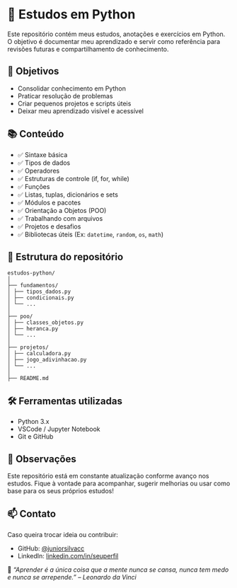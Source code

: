 # 🐍 Estudos em Python

Este repositório contém meus estudos, anotações e exercícios em Python. O objetivo é documentar meu aprendizado e servir como referência para revisões futuras e compartilhamento de conhecimento.

## 🚀 Objetivos

- Consolidar conhecimento em Python
- Praticar resolução de problemas
- Criar pequenos projetos e scripts úteis
- Deixar meu aprendizado visível e acessível

## 📚 Conteúdo

- ✅ Sintaxe básica
- ✅ Tipos de dados
- ✅ Operadores
- ✅ Estruturas de controle (if, for, while)
- ✅ Funções
- ✅ Listas, tuplas, dicionários e sets
- ✅ Módulos e pacotes
- ✅ Orientação a Objetos (POO)
- ✅ Trabalhando com arquivos
- ✅ Projetos e desafios
- ✅ Bibliotecas úteis (Ex: `datetime`, `random`, `os`, `math`)

## 📁 Estrutura do repositório

```
estudos-python/
│
├── fundamentos/
│ ├── tipos_dados.py
│ ├── condicionais.py
│ └── ...
│
├── poo/
│ ├── classes_objetos.py
│ ├── heranca.py
│ └── ...
│
├── projetos/
│ ├── calculadora.py
│ ├── jogo_adivinhacao.py
│ └── ...
│
├── README.md
```

## 🛠️ Ferramentas utilizadas

- Python 3.x
- VSCode / Jupyter Notebook
- Git e GitHub

## 📌 Observações

Este repositório está em constante atualização conforme avanço nos estudos. Fique à vontade para acompanhar, sugerir melhorias ou usar como base para os seus próprios estudos!

## 📫 Contato

Caso queira trocar ideia ou contribuir:

- GitHub: [@juniorsilvacc](https://github.com/juniorsilvacc)
- LinkedIn: [linkedin.com/in/seuperfil](https://www.linkedin.com/in/juniiorsilvadev/)

🧠 *“Aprender é a única coisa que a mente nunca se cansa, nunca tem medo e nunca se arrepende.” – Leonardo da Vinci*